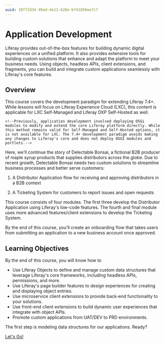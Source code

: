 ```yaml
---
uuid: 38f72d34-99ad-4e11-b28e-bf41850ee7c7
---
```

# Application Development

Liferay provides out-of-the-box features for building dynamic digital experiences on a unified platform. It also provides extensive tools for building custom solutions that enhance and adapt the platform to meet your business needs. Using objects, headless APIs, client extensions, and fragments, you can build and integrate custom applications seamlessly with Liferay's core features.

## Overview

This course covers the development paradigm for extending Liferay 7.4+. While lessons will focus on Liferay Experience Cloud (LXC), this content is applicable for LXC Self-Managed and Liferay DXP Self-Hosted as well.

```{note}
<!--Previously, application development involved deploying OSGi modules to modify and extend the core Liferay platform directly. While this method remains valid for Self-Managed and Self-Hosted options, it is not available for LXC. The 7.4+ development paradigm avoids making any changes to Liferay's core and does not deploy OSGI modules and portlets.-->
```

Here, we'll continue the story of Delectable Bonsai, a fictional B2B producer of maple syrup products that supplies distributors across the globe. Due to recent growth, Delectable Bonsai needs two custom solutions to streamline business processes and better serve customers:

1. A Distributor Application flow for receiving and approving distributors in a B2B context

1. A Ticketing System for customers to report issues and open requests

This course consists of four modules. The first three develop the Distributor Application using Liferay's low-code features. The fourth and final module uses more advanced features/client extensions<!--w/c--> to develop the Ticketing System.

By the end of this course, you'll create an onboarding flow that takes users from submitting an application to a new business account once approved.

<!-- 
```{note}
While the first three modules depend on Liferay's low-code capabilities, the fourth module uses Java and Javascript to build custom microservices and frontend elements.This course also provides code for making REST API calls. To use them, you must set up OAuth2 for your instance.
```
-->

## Learning Objectives

By the end of this course, you will know how to

* Use Liferay Objects to define and manage custom data structures that leverage Liferay's core frameworks, including headless APIs, permissions, and more.
* Use Liferay's page builder features to design experiences for creating and displaying object entries.
* Use microservice client extensions to provide back-end functionality to your solutions.
* Use front-end client extensions to build dynamic user experiences that integrate with object APIs.
* Promote custom applications from UAT/DEV to PRD environments.

The first step is modeling data structures for our applications. Ready?

[Let's Go!](./application-development/modeling-data-structures.md)
